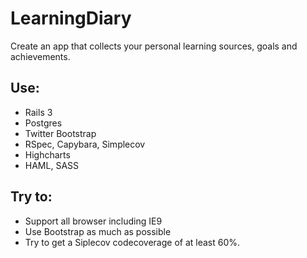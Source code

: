 LearningDiary
=============

Create an app that collects your personal learning sources, goals and achievements. 

Use:
----
* Rails 3
* Postgres
* Twitter Bootstrap
* RSpec, Capybara, Simplecov
* Highcharts
* HAML, SASS
 
Try to:
-------
* Support all browser including IE9
* Use Bootstrap as much as possible
* Try to get a Siplecov codecoverage of at least 60%.
